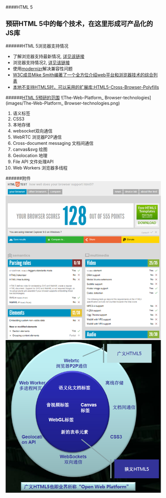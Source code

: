 ####HTML 5

预研HTML 5中的每个技术，在这里形成可产品化的JS库
--------------------------------------------------
######HTML 5浏览器支持情况
+ 了解浏览器支持最新情况, [详见该链接](http://caniuse.com/)
+ 浏览器支持情况2, [详见该链接](http://html5test.com/index.html)
+ 使用[modernizr](http://modernizr.com)解决兼容性问题
+ [W3C成员Mike Smith编著了一个全方位介绍web平台和浏览器技术的综合列表](http://platform.html5.org/)
+ [本地不支持HTML5时，可以采用的扩展库:HTML5-Cross-Browser-Polyfills](https://github.com/Modernizr/Modernizr/wiki/HTML5-Cross-Browser-Polyfills)

######[HTML 5预研的范围](http://platform.html5.org/)
![The-Web-Platform_ Browser-technologies](images/The-Web-Platform_ Browser-technologies.png)

1. 语义标签
2. CSS3
3. 本地存储
4. websocket双向通信
5. WebRTC 浏览器P2P通信
6. Cross-document messaging  文档间通信
7. canvas&svg 绘图
8. Geolocation 地理
9. File API  文件处理API
10. Web Workers  浏览器多线程

######附件
![HTML5-test-ie9](images/html5-test-ie9.png)
![html5-defination](images/html5-defination.png)
